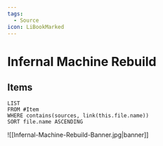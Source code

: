```yaml
---
tags:
  - Source
icon: LiBookMarked
---
```


# Infernal Machine Rebuild

## Items

```dataview
LIST
FROM #Item 
WHERE contains(sources, link(this.file.name))
SORT file.name ASCENDING
```

![[Infernal-Machine-Rebuild-Banner.jpg|banner]]
